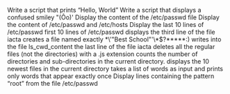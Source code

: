 Write a script that prints “Hello, World”
Write a script that displays a confused smiley "(Ôo)'
Display the content of the /etc/passwd file
Display the content of /etc/passwd and /etc/hosts
Display the last 10 lines of /etc/passwd
first 10 lines of /etc/passwd
displays the third line of the file iacta
creates a file named exactly \*\\'"Best School"\'\\*$\?\*\*\*\*\*:) 
writes into the file ls_cwd_content
the last line of the file iacta
deletes all the regular files (not the directories) with a .js extension 
 counts the number of directories and sub-directories in the current directory.
displays the 10 newest files in the current directory
takes a list of words as input and prints only words that appear exactly once
Display lines containing the pattern “root” from the file /etc/passwd
